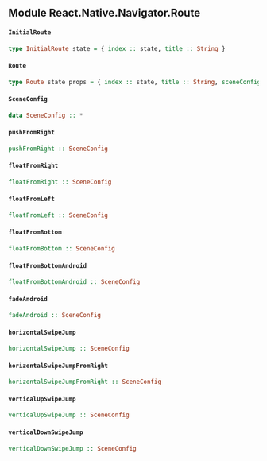 ## Module React.Native.Navigator.Route

#### `InitialRoute`

``` purescript
type InitialRoute state = { index :: state, title :: String }
```

#### `Route`

``` purescript
type Route state props = { index :: state, title :: String, sceneConfig :: SceneConfig, component :: ReactClass props, passProps :: props }
```

#### `SceneConfig`

``` purescript
data SceneConfig :: *
```

#### `pushFromRight`

``` purescript
pushFromRight :: SceneConfig
```

#### `floatFromRight`

``` purescript
floatFromRight :: SceneConfig
```

#### `floatFromLeft`

``` purescript
floatFromLeft :: SceneConfig
```

#### `floatFromBottom`

``` purescript
floatFromBottom :: SceneConfig
```

#### `floatFromBottomAndroid`

``` purescript
floatFromBottomAndroid :: SceneConfig
```

#### `fadeAndroid`

``` purescript
fadeAndroid :: SceneConfig
```

#### `horizontalSwipeJump`

``` purescript
horizontalSwipeJump :: SceneConfig
```

#### `horizontalSwipeJumpFromRight`

``` purescript
horizontalSwipeJumpFromRight :: SceneConfig
```

#### `verticalUpSwipeJump`

``` purescript
verticalUpSwipeJump :: SceneConfig
```

#### `verticalDownSwipeJump`

``` purescript
verticalDownSwipeJump :: SceneConfig
```


